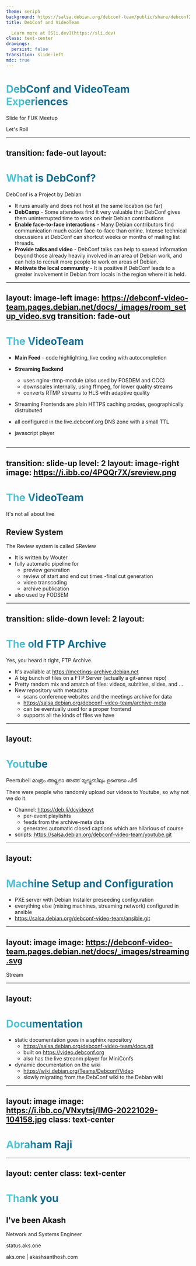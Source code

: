 ```yaml
---
theme: seriph
background: https://salsa.debian.org/debconf-team/public/share/debconf24/-/raw/main/photos/aigarius/group/debconf24_group.jpg
title: DebConf and VideoTeam

  Learn more at [Sli.dev](https://sli.dev)
class: text-center
drawings:
  persist: false
transition: slide-left
mdc: true
---
```


# DebConf and VideoTeam Experiences

Slide for FUK Meetup

<div class="pt-12">
  <span @click="$slidev.nav.next" class="px-2 py-1 rounded cursor-pointer" hover="bg-white bg-opacity-10">
    Let's Roll <carbon:arrow-right class="inline"/>
  </span>
</div>

---
transition: fade-out
layout:
---

# What is DebConf?

DebConf is a Project by Debian

- It runs anually and does not host at the same location (so far)
- **DebCamp** - Some attendees find it very valuable that DebConf gives them uninterrupted time to work on their Debian contributions
- **Enable face-to-face interactions** - Many Debian contributors find communication much easier face-to-face than online. Intense technical discussions at DebConf can shortcut weeks or months of mailing list threads.
- **Provide talks and video** - DebConf talks can help to spread information beyond those already heavily involved in an area of Debian work, and can help to recruit more people to work on areas of Debian.
- **Motivate the local community** - It is positive if DebConf leads to a greater involvement in Debian from locals in the region where it is held.

<style>
h1 {
  background-color: #2B90B6;
  background-image: linear-gradient(45deg, #4EC5D4 10%, #146b8c 20%);
  background-size: 100%;
  -webkit-background-clip: text;
  -moz-background-clip: text;
  -webkit-text-fill-color: transparent;
  -moz-text-fill-color: transparent;
}
</style>

---
layout: image-left
image: https://debconf-video-team.pages.debian.net/docs/_images/room_setup_video.svg
transition: fade-out
---

# The VideoTeam

- **Main Feed** - code highlighting, live coding with autocompletion

- **Streaming Backend**
  - uses nginx-rtmp-module (also used by FOSDEM and CCC)
  - downscales internally, using ffmpeg, for lower quality streams
  - converts RTMP streams to HLS with adaptive quality
- Streaming Frontends are plain HTTPS caching proxies, geographically distrubuted
- all configured in the live.debconf.org DNS zone with a small TTL
- javascript player
  <br>
  <br>

<style>
h1 {
  background-color: #2B90B6;
  background-image: linear-gradient(45deg, #4EC5D4 10%, #146b8c 20%);
  background-size: 100%;
  -webkit-background-clip: text;
  -moz-background-clip: text;
  -webkit-text-fill-color: transparent;
  -moz-text-fill-color: transparent;
}
</style>

---
transition: slide-up
level: 2
layout: image-right
image: https://i.ibb.co/4PQQr7X/sreview.png
---

# The VideoTeam

It's not all about live

## Review System

The Review system is called SReview

- It is written by Wouter
- fully automatic pipeline for
  - preview generation
  - review of start and end cut times
    -final cut generation
  - video transcoding
  - archive publication
- also used by FODSEM

---
transition: slide-down
level: 2
layout:
---

# The old FTP Archive

Yes, you heard it right, FTP Archive

- It's available at https://meetings-archive.debian.net
- A big bunch of files on a FTP Server (actually a git-annex repo)
- Pretty random mix and amatch of files: videos, subtitles, slides, and ...
- New repository with metadata:
  - scans conference websites and the meetings archive for data
  - https://salsa.debian.org/debconf-video-team/archive-meta
  - can be eventually used for a proper frontend
  - supports all the kinds of files we have

---
layout:
---
# Youtube

Peertubeil മാത്രം അല്ലടാ അങ്ങ് യൂട്യൂബിലും ഉണ്ടെടാ പിടി

There were people who randomly upload our videos to Youtube, so why not we do it.

- Channel: https://deb.li/dcvideoyt
  - per-event playlishts
  - feeds from the archive-meta data
  - generates automatic closed captions which are hilarious of course
- scripts: https://salsa.debian.org/debconf-video-team/youtube.git

---
layout:
---

# Machine Setup and Configuration

- PXE server with Debian Installer preseeding configuration
- everything else (mixing machines, streaming network) configured in ansible
- https://salsa.debian.org/debconf-video-team/ansible.git

---
layout: image
image: https://debconf-video-team.pages.debian.net/docs/_images/streaming.svg
---

Stream

---
layout:
---
# Documentation

- static documentation goes in a sphinx repository
  - https://salsa.debian.org/debconf-video-team/docs.git
  - built on https://video.debconf.org
  - also has the live streanm player for MiniConfs
- dynamic documentation on the wiki
  - https://wiki.debian.org/Teams/Debconf/Video
  - slowly migrating from the DebConf wiki to the Debian wiki

---
layout: image
image: https://i.ibb.co/VNxytsj/IMG-20221029-104158.jpg
class: text-center
---

# Abraham Raji

---
layout: center
class: text-center
---

# Thank you

## I've been Akash

Network and Systems Engineer

status.aks.one

  <footer
    v-if="$nav.currentPage !== 4"
    class="absolute bottom-0 left-0 right-0 p-2"
  >
    aks.one | akashsanthosh.com
  </footer>
